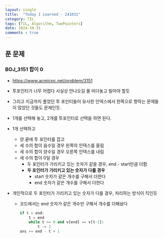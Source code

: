 ```yaml
---
layout: single
title:  "Today I Learned - 241031"
category: TIL
tags: [TIL, Algorithm, TwoPointers]
date: 2024-10-31
comments : true
---
```


## 푼 문제
### BOJ_3151 합이 0
* https://www.acmicpc.net/problem/3151
* 투포인터가 너무 어렵다 사실상 안나오길 물 떠다놓고 빌어야 할듯
* 그리고 지금까지 풀었던 투 포인터들이 유사한 인덱스에서 한쪽으로 향하는 문제들이 많았던 것들도 문제인듯.
* 1개를 선택해 놓고, 2개를 투포인터로 선택을 하면 된다.
* 1개 선택하고
    * 양 끝에 투 포인터를 잡고
    * 세 수의 합이 음수일 경우 왼쪽의 인덱스를 올림
    * 세 수의 합이 양수일 경우 오른쪽 인덱스를 내림
    * 세 수의 합이 0일 경우
        * 두 포인터가 가리키고 있는 숫자가 같을 경우, end - start만큼 더함
        * **두 포인터가 가리키고 있는 숫자가 다를 경우**
            * start 숫자가 같은 개수를 구해서 더한다
            * end 숫자가 같은 개수를 구해서 더한다

* 개인적으로 두 포인터가 가리키고 있는 숫자가 다를 경우, 처리하는 방식이 킥인듯
    * 코드에서는 end 숫자가 같은 개수만 구해서 개수를 더해놨다
        ```python
        if t > end:
            t = end
            while t >= 0 and v[end] == v[t-1]:
                t -= 1
        ans += end - t + 1
        ```